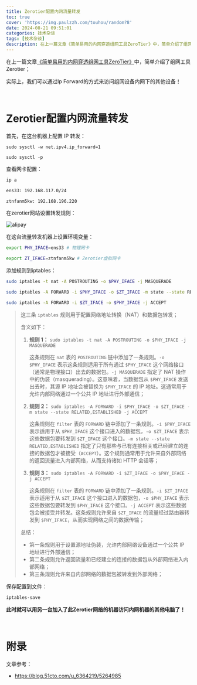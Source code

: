 ```yaml
---
title: Zerotier配置内网流量转发
toc: true
cover: 'https://img.paulzzh.com/touhou/random?8'
date: 2024-08-21 09:51:01
categories: 技术杂谈
tags: [技术杂谈]
description: 在上一篇文章《简单易用的内网穿透组网工具ZeroTier》中，简单介绍了组网工具Zerotier；实际上，我们可以通过Ip Forward的方式来访问组网设备内网下的其他设备！
---
```


在上一篇文章[《简单易用的内网穿透组网工具ZeroTier》](/2024/07/28/%E7%AE%80%E5%8D%95%E6%98%93%E7%94%A8%E7%9A%84%E5%86%85%E7%BD%91%E7%A9%BF%E9%80%8F%E7%BB%84%E7%BD%91%E5%B7%A5%E5%85%B7ZeroTier/)中，简单介绍了组网工具Zerotier；

实际上，我们可以通过Ip Forward的方式来访问组网设备内网下的其他设备！

<br/>

<!--more-->

# **Zerotier配置内网流量转发**

首先，在这台机器上配置 IP 转发：

```shell
sudo sysctl -w net.ipv4.ip_forward=1

sudo sysctl -p
```

查看网卡配置：

```bash
ip a

ens33: 192.168.117.0/24

ztnfanm5kw: 192.168.196.220
```

在zerotier网站设置转发规则：

![alipay](https://raw.gitmirror.com/JasonkayZK/blog_static/master/images/zerotier.jpg)

在这台流量转发机器上设置环境变量：

```bash
export PHY_IFACE=ens33 # 物理网卡

export ZT_IFACE=ztnfanm5kw # Zerotier虚拟网卡
```

添加规则到iptables：

```bash
sudo iptables -t nat -A POSTROUTING -o $PHY_IFACE -j MASQUERADE

sudo iptables -A FORWARD -i $PHY_IFACE -o $ZT_IFACE -m state --state RELATED,ESTABLISHED -j ACCEPT

sudo iptables -A FORWARD -i $ZT_IFACE -o $PHY_IFACE -j ACCEPT
```

>   这三条 `iptables` 规则用于配置网络地址转换（NAT）和数据包转发；
>
>   含义如下：
>
>   1.  **规则 1：** `sudo iptables -t nat -A POSTROUTING -o $PHY_IFACE -j MASQUERADE`
>
>       这条规则在 `nat` 表的 `POSTROUTING` 链中添加了一条规则。`-o $PHY_IFACE` 表示这条规则适用于所有通过 `$PHY_IFACE` 这个网络接口（通常是物理接口）出去的数据包。`-j MASQUERADE` 指定了 NAT 操作中的伪装（masquerading）。这意味着，当数据包从 `$PHY_IFACE` 发送出去时，其源 IP 地址会被替换为 `$PHY_IFACE` 的 IP 地址。这通常用于允许内部网络通过一个公共 IP 地址进行外部通信；
>
>   2.  **规则 2：** `sudo iptables -A FORWARD -i $PHY_IFACE -o $ZT_IFACE -m state --state RELATED,ESTABLISHED -j ACCEPT`
>
>       这条规则在 `filter` 表的 `FORWARD` 链中添加了一条规则。`-i $PHY_IFACE` 表示适用于从 `$PHY_IFACE` 这个接口进入的数据包，`-o $ZT_IFACE` 表示这些数据包要转发到 `$ZT_IFACE` 这个接口。`-m state --state RELATED,ESTABLISHED` 指定了只有那些与已有连接相关或已经建立的连接的数据包才被接受（`ACCEPT`）。这个规则通常用于允许来自外部网络的返回流量进入内部网络，从而支持诸如 HTTP 会话等；
>
>   3.  **规则 3：** `sudo iptables -A FORWARD -i $ZT_IFACE -o $PHY_IFACE -j ACCEPT`
>
>       这条规则在 `filter` 表的 `FORWARD` 链中添加了一条规则。`-i $ZT_IFACE` 表示适用于从 `$ZT_IFACE` 这个接口进入的数据包，`-o $PHY_IFACE` 表示这些数据包要转发到 `$PHY_IFACE` 这个接口。`-j ACCEPT` 表示这些数据包会被接受并转发。这条规则允许来自 `$ZT_IFACE` 的流量经过路由器转发到 `$PHY_IFACE`，从而实现网络之间的数据传输；
>
>   总结：
>
>   -   第一条规则用于设置源地址伪装，允许内部网络设备通过一个公共 IP 地址进行外部通信；
>   -   第二条规则允许返回流量和已经建立的连接的数据包从外部网络进入内部网络；
>   -   第三条规则允许来自内部网络的数据包被转发到外部网络；

保存配置到文件：

```bash
iptables-save
```

**此时就可以用另一台加入了此Zerotier网络的机器访问内网机器的其他电脑了！**

<br/>

# **附录**

文章参考：

-   https://blog.51cto.com/u_6364219/5264985

<br/>
